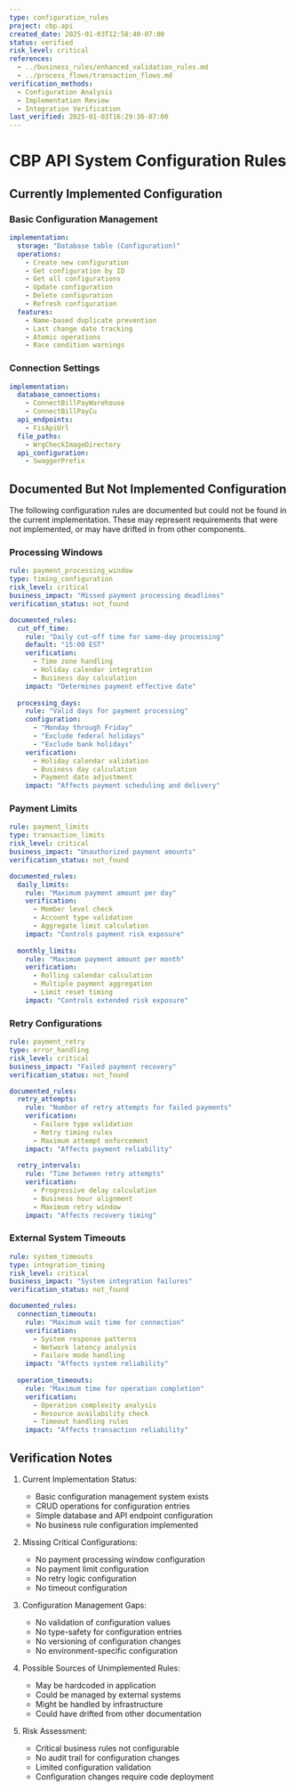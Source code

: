 ```yaml
---
type: configuration_rules
project: cbp.api
created_date: 2025-01-03T12:58:40-07:00
status: verified
risk_level: critical
references:
  - ../business_rules/enhanced_validation_rules.md
  - ../process_flows/transaction_flows.md
verification_methods:
  - Configuration Analysis
  - Implementation Review
  - Integration Verification
last_verified: 2025-01-03T16:29:36-07:00
---
```


# CBP API System Configuration Rules

## Currently Implemented Configuration

### Basic Configuration Management
```yaml
implementation:
  storage: "Database table (Configuration)"
  operations:
    - Create new configuration
    - Get configuration by ID
    - Get all configurations
    - Update configuration
    - Delete configuration
    - Refresh configuration
  features:
    - Name-based duplicate prevention
    - Last change date tracking
    - Atomic operations
    - Race condition warnings
```

### Connection Settings
```yaml
implementation:
  database_connections:
    - ConnectBillPayWarehouse
    - ConnectBillPayCu
  api_endpoints:
    - FisApiUrl
  file_paths:
    - WrgCheckImageDirectory
  api_configuration:
    - SwaggerPrefix
```

## Documented But Not Implemented Configuration

The following configuration rules are documented but could not be found in the current implementation. These may represent requirements that were not implemented, or may have drifted in from other components.

### Processing Windows
```yaml
rule: payment_processing_window
type: timing_configuration
risk_level: critical
business_impact: "Missed payment processing deadlines"
verification_status: not_found

documented_rules:
  cut_off_time:
    rule: "Daily cut-off time for same-day processing"
    default: "15:00 EST"
    verification:
      - Time zone handling
      - Holiday calendar integration
      - Business day calculation
    impact: "Determines payment effective date"
    
  processing_days:
    rule: "Valid days for payment processing"
    configuration:
      - "Monday through Friday"
      - "Exclude federal holidays"
      - "Exclude bank holidays"
    verification:
      - Holiday calendar validation
      - Business day calculation
      - Payment date adjustment
    impact: "Affects payment scheduling and delivery"
```

### Payment Limits
```yaml
rule: payment_limits
type: transaction_limits
risk_level: critical
business_impact: "Unauthorized payment amounts"
verification_status: not_found

documented_rules:
  daily_limits:
    rule: "Maximum payment amount per day"
    verification:
      - Member level check
      - Account type validation
      - Aggregate limit calculation
    impact: "Controls payment risk exposure"
    
  monthly_limits:
    rule: "Maximum payment amount per month"
    verification:
      - Rolling calendar calculation
      - Multiple payment aggregation
      - Limit reset timing
    impact: "Controls extended risk exposure"
```

### Retry Configurations
```yaml
rule: payment_retry
type: error_handling
risk_level: critical
business_impact: "Failed payment recovery"
verification_status: not_found

documented_rules:
  retry_attempts:
    rule: "Number of retry attempts for failed payments"
    verification:
      - Failure type validation
      - Retry timing rules
      - Maximum attempt enforcement
    impact: "Affects payment reliability"
    
  retry_intervals:
    rule: "Time between retry attempts"
    verification:
      - Progressive delay calculation
      - Business hour alignment
      - Maximum retry window
    impact: "Affects recovery timing"
```

### External System Timeouts
```yaml
rule: system_timeouts
type: integration_timing
risk_level: critical
business_impact: "System integration failures"
verification_status: not_found

documented_rules:
  connection_timeouts:
    rule: "Maximum wait time for connection"
    verification:
      - System response patterns
      - Network latency analysis
      - Failure mode handling
    impact: "Affects system reliability"
    
  operation_timeouts:
    rule: "Maximum time for operation completion"
    verification:
      - Operation complexity analysis
      - Resource availability check
      - Timeout handling rules
    impact: "Affects transaction reliability"
```

## Verification Notes

1. Current Implementation Status:
   - Basic configuration management system exists
   - CRUD operations for configuration entries
   - Simple database and API endpoint configuration
   - No business rule configuration implemented

2. Missing Critical Configurations:
   - No payment processing window configuration
   - No payment limit configuration
   - No retry logic configuration
   - No timeout configuration

3. Configuration Management Gaps:
   - No validation of configuration values
   - No type-safety for configuration entries
   - No versioning of configuration changes
   - No environment-specific configuration

4. Possible Sources of Unimplemented Rules:
   - May be hardcoded in application
   - Could be managed by external systems
   - Might be handled by infrastructure
   - Could have drifted from other documentation

5. Risk Assessment:
   - Critical business rules not configurable
   - No audit trail for configuration changes
   - Limited configuration validation
   - Configuration changes require code deployment

